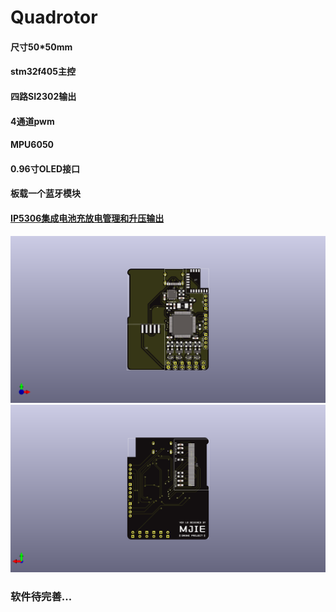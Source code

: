 # Quadrotor
>
#### 尺寸50*50mm
#### stm32f405主控
#### 四路SI2302输出
#### 4通道pwm
#### MPU6050
#### 0.96寸OLED接口
#### 板载一个蓝牙模块
#### [IP5306集成电池充放电管理和升压输出](https://github.com/MJie46/Zeeuss)

![](Image/pcb_front.png)
![](Image/pcb_back.png)


>
### 软件待完善...